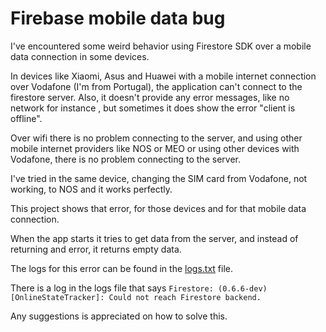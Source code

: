 # Firebase mobile data bug

I've encountered some weird behavior using Firestore SDK over a mobile data connection in some devices.

In devices like Xiaomi, Asus and Huawei with a mobile internet connection over Vodafone (I'm from Portugal), the application can't connect to the firestore server. Also, it doesn't provide any error messages, like no network for instance , but sometimes it does show the error "client is offline".

Over wifi there is no problem connecting to the server, and using other mobile internet providers like NOS or MEO or using other devices with Vodafone, there is no problem connecting to the server.

I've tried in the same device, changing the SIM card from Vodafone, not working, to NOS and it works perfectly.


This project shows that error, for those devices and for that mobile data connection.

When the app starts it tries to get data from the server, and instead of returning and error, it returns empty data.

The logs for this error can be found in the [logs.txt](logs.txt)  file.

There is a log in the logs file that says `Firestore: (0.6.6-dev) [OnlineStateTracker]: Could not reach Firestore backend.`

Any suggestions is appreciated on how to solve this.


